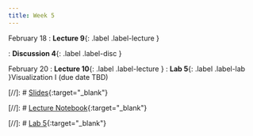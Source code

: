 ```yaml
---
title: Week 5
---
```


February 18
: **Lecture 9**{: .label .label-lecture }

: **Discussion 4**{: .label .label-disc } 


February 20
: **Lecture 10**{: .label .label-lecture }
: **Lab 5**{: .label .label-lab }Visualization I (due date TBD)

[//]: # [Slides](){:target="_blank"} 

[//]: # [Lecture Notebook](){:target="_blank"} 

[//]: # [Lab 5](){:target="_blank"} 
